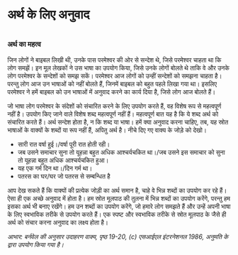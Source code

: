 # अर्थ के लिए अनुवाद

 #

### अर्थ का महत्व

जिन लोगों ने बाइबल लिखी थी, उनके पास परमेश्वर की ओर से सन्देश थे, जिसे परमेश्वर चाहता था कि लोग समझें। इन मूल लेखकों ने उस भाषा का उपयोग किया, जिसे उनके लोगों बोलते थे ताकि वे और उनके लोग परमेश्वर के सन्देशों को समझ सकें। परमेश्वर आज लोगों को उन्हीं सन्देशों को समझना चाहता है। परन्तु लोग आज उन भाषाओं को नहीं बोलते हैं, जिनमें बाइबल को बहुत पहले लिखा गया था। इसलिए परमेश्वर ने हमें बाइबल को उन भाषाओं में अनुवाद करने का कार्य दिया है, जिसे लोग आज बोलते हैं।

जो भाषा लोग परमेश्वर के संदेशों को संचारित करने के लिए उपयोग करते हैं, वह विशेष रूप से महत्वपूर्ण नहीं है। उपयोग किए जाने वाले विशेष शब्द महत्वपूर्ण नहीं हैं। महत्वपूर्ण बात यह है कि ये शब्द अर्थ को संचारित करते हैं। अर्थ सन्देश होता है, न कि शब्द या भाषा। हमें क्या अनुवाद करना चाहिए, तब, यह स्रोत भाषाओं के वाक्यों के शब्दों या रूप नहीं हैं, अपितु अर्थ है। नीचे दिए गए वाक्य के जोड़े को देखो।

* सारी रात वर्षा हुई।/वर्षा पूरी रात होती रही।
* जब उसने समाचार सुना तो यूहन्ना बहुत अधिक आश्चर्यचकित था।/जब उसने इस  समाचार को सुना तो यूहन्ना बहुत अधिक आश्चर्यचकित हुआ।
* यह एक गर्म दिन था।/दिन गर्म था।
* पतरस का घर/घर जो पतरस से सम्बन्धित है

आप देख सकते हैं कि वाक्यों की प्रत्येक जोड़ी का अर्थ समान है, चाहे वे भिन्न शब्दों का उपयोग कर रहे हैं। ऐसा ही एक अच्छे अनुवाद में होता है। हम स्रोत मूलपाठ की तुलना में भिन्न शब्दों का उपयोग करेंगे, परन्तु हम इसका अर्थ भी बनाए रखेंगे। हम उन शब्दों का उपयोग करेंगे, जो हमारे लोग समझते हैं और उन्हें अपनी भाषा के लिए स्वभाविक तरीके से उपयोग करते हैं। एक स्पष्ट और स्वभाविक तरीके से स्रोत मूलपाठ के जैसे ही अर्थ को संचार करना अनुवाद का लक्ष्य होता है।

*आभार: बर्नवेल की अनुसार उदाहरण वाक्य, पृष्ठ 19-20, (c) एसआईएल इंटरनेशनल 1986, अनुमति के द्वारा उपयोग किया गया है।*
